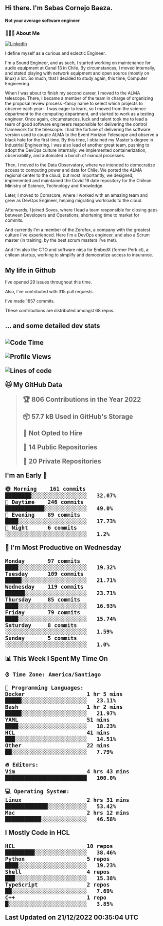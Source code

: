 <h2> Hi there.  I'm Sebas Cornejo Baeza.</h2>
<h4> Not your average software engineer</h4>
<h3> 👨🏻‍💻 About Me </h3>
<a href="http://linkedin.com/in/sebastian-cornejo-baeza/"><img alt="LinkedIn" src="https://img.shields.io/badge/Sebas%20Cornejo%20-informational?style=appveyor&logo=linkedin"></a>


I define myself as a curious and eclectic Engineer.

I'm a Sound Engineer, and as such, I started working on maintenance for audio equipment at Canal 13 in Chile.
By circumstances, I moved internally, and stated playing with network equipment and open source (mostly on linux) 
a lot. So much, that I decided to study again, this time, Computer Engineering.

When I was about to finish my second career, I moved to the ALMA telescope. There, I became a member of the team
in charge of organizing the proposal review process -fancy name to select which projects to observe each year-. 
I was eager to learn, so I moved from the science department to the computing department, and started to work as 
a testing engineer. Once again, circumstances, luck and talent took me to lead a team of good software engineers 
responsible for delivering the control framework for the telescope. I had the fortune of delivering the software
version used to couple ALMA to the Event Horizon Telescope and observe a black hole for the first time.
By this time, I obtained my Master's degree in Industrial Engineering.
I was also lead of another great team, pushing to adopt the DevOps culture internally: we implemented containerization, observability, and automated a bunch of manual processes.

Then, I moved to the Data Observatory, where we intended to democratize access to computing power
and data for Chile. We ported the ALMA regional center to the cloud, but most importantly, we designed, implemented
and maintained the Covid 19 date repository for the Chilean Ministry of Science, Technology and Knowledge.

Later, I moved to Comscore, where I worked with an amazing team and grew as DevOps Engineer, helping migrating workloads to the cloud.

Afterwards, I joined Sovos, where I lead a team responsible for closing gaps between Developers and Operations, shortening time to market for commits.

And currently I'm a member of the Zerofox, a company with the greatest culture I've experienced. Here I'm a DevOps
engineer, and also a Scrum master (in training, by the best scrum masters I've met).
 
And I'm also the CTO and software ninja for EmbedX (former Perk.cl), a chilean startup, working to simplify and democratize access to insurance.

<h2> My life in Github </h2>

I've opened 29 issues throughout this time.

Also, I've contributed with 315 pull requests.

I've made 1857 commits.

These contributions are distributed amongst 68 repos.

<h2>... and some detailed dev stats<h2>

<!--START_SECTION:waka-->
![Code Time](http://img.shields.io/badge/Code%20Time-219%20hrs%2010%20mins-blue)

![Profile Views](http://img.shields.io/badge/Profile%20Views-1-blue)

![Lines of code](https://img.shields.io/badge/From%20Hello%20World%20I%27ve%20Written-542%20Thousand%20lines%20of%20code-blue)

**🐱 My GitHub Data** 

> 🏆 806 Contributions in the Year 2022
 > 
> 📦 57.7 kB Used in GitHub's Storage 
 > 
> 🚫 Not Opted to Hire
 > 
> 📜 14 Public Repositories 
 > 
> 🔑 20 Private Repositories  
 > 
**I'm an Early 🐤** 

```text
🌞 Morning    161 commits    ████████░░░░░░░░░░░░░░░░░   32.07% 
🌆 Daytime    246 commits    ████████████░░░░░░░░░░░░░   49.0% 
🌃 Evening    89 commits     ████░░░░░░░░░░░░░░░░░░░░░   17.73% 
🌙 Night      6 commits      ░░░░░░░░░░░░░░░░░░░░░░░░░   1.2%

```
📅 **I'm Most Productive on Wednesday** 

```text
Monday       97 commits     ████░░░░░░░░░░░░░░░░░░░░░   19.32% 
Tuesday      109 commits    █████░░░░░░░░░░░░░░░░░░░░   21.71% 
Wednesday    119 commits    ██████░░░░░░░░░░░░░░░░░░░   23.71% 
Thursday     85 commits     ████░░░░░░░░░░░░░░░░░░░░░   16.93% 
Friday       79 commits     ████░░░░░░░░░░░░░░░░░░░░░   15.74% 
Saturday     8 commits      ░░░░░░░░░░░░░░░░░░░░░░░░░   1.59% 
Sunday       5 commits      ░░░░░░░░░░░░░░░░░░░░░░░░░   1.0%

```


📊 **This Week I Spent My Time On** 

```text
⌚︎ Time Zone: America/Santiago

💬 Programming Languages: 
Docker                   1 hr 5 mins         █████░░░░░░░░░░░░░░░░░░░░   23.11% 
Bash                     1 hr 2 mins         █████░░░░░░░░░░░░░░░░░░░░   21.97% 
YAML                     51 mins             ████░░░░░░░░░░░░░░░░░░░░░   18.23% 
HCL                      41 mins             ███░░░░░░░░░░░░░░░░░░░░░░   14.51% 
Other                    22 mins             ██░░░░░░░░░░░░░░░░░░░░░░░   7.79%

🔥 Editors: 
Vim                      4 hrs 43 mins       █████████████████████████   100.0%

💻 Operating System: 
Linux                    2 hrs 31 mins       █████████████░░░░░░░░░░░░   53.42% 
Mac                      2 hrs 12 mins       ███████████░░░░░░░░░░░░░░   46.58%

```

**I Mostly Code in HCL** 

```text
HCL                      10 repos            █████████░░░░░░░░░░░░░░░░   38.46% 
Python                   5 repos             ████░░░░░░░░░░░░░░░░░░░░░   19.23% 
Shell                    4 repos             ███░░░░░░░░░░░░░░░░░░░░░░   15.38% 
TypeScript               2 repos             ██░░░░░░░░░░░░░░░░░░░░░░░   7.69% 
C++                      1 repo              █░░░░░░░░░░░░░░░░░░░░░░░░   3.85%

```



 Last Updated on 21/12/2022 00:35:04 UTC
<!--END_SECTION:waka-->
